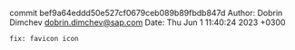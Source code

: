 commit bef9a64eddd50e527cf0679ceb089b89fbdb847d
Author: Dobrin Dimchev <dobrin.dimchev@sap.com>
Date:   Thu Jun 1 11:40:24 2023 +0300

    fix: favicon icon
